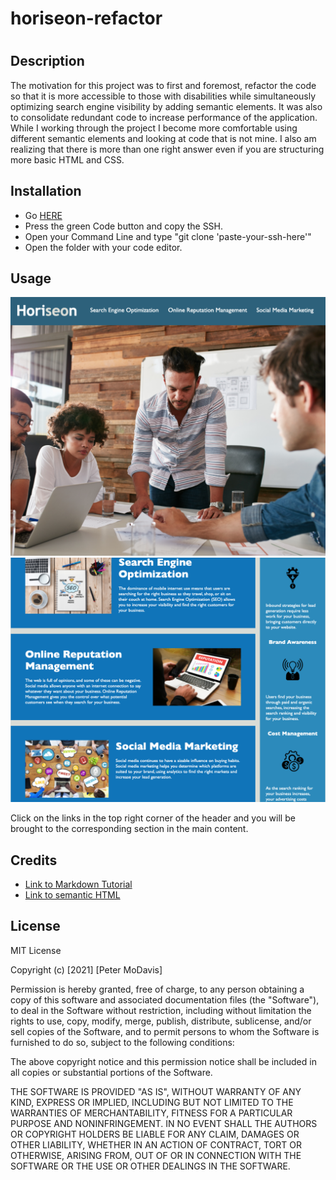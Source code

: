# horiseon-refactor

# <Your-Project-Title>

## Description

The motivation for this project was to first and foremost, refactor the code so that it is more accessible to those with disabilities while simultaneously optimizing search engine visibility by adding semantic elements. It was also to consolidate redundant code to increase performance of the application. While I working through the project I become more comfortable using different semantic elements and looking at code that is not mine. I also am realizing that there is more than one right answer even if you are structuring more basic HTML and CSS.

## Installation

- Go [HERE](https://github.com/PeterMoDavis/horiseon-refactor)
- Press the green Code button and copy the SSH.
- Open your Command Line and type "git clone 'paste-your-ssh-here'"
- Open the folder with your code editor.

## Usage

![alt text](./assets/images/header.png "the header and background image")
![alt text](./assets/images/main.png "the main content")

Click on the links in the top right corner of the header and you will be brought to the corresponding section in the main content.

## Credits

- [Link to Markdown Tutorial](https://github.com/adam-p/markdown-here/wiki/Markdown-Cheatsheet)
- [Link to semantic HTML](https://developer.mozilla.org/en-US/docs/Glossary/Semantics)

## License

MIT License

Copyright (c) [2021] [Peter MoDavis]

Permission is hereby granted, free of charge, to any person obtaining a copy
of this software and associated documentation files (the "Software"), to deal
in the Software without restriction, including without limitation the rights
to use, copy, modify, merge, publish, distribute, sublicense, and/or sell
copies of the Software, and to permit persons to whom the Software is
furnished to do so, subject to the following conditions:

The above copyright notice and this permission notice shall be included in all
copies or substantial portions of the Software.

THE SOFTWARE IS PROVIDED "AS IS", WITHOUT WARRANTY OF ANY KIND, EXPRESS OR
IMPLIED, INCLUDING BUT NOT LIMITED TO THE WARRANTIES OF MERCHANTABILITY,
FITNESS FOR A PARTICULAR PURPOSE AND NONINFRINGEMENT. IN NO EVENT SHALL THE
AUTHORS OR COPYRIGHT HOLDERS BE LIABLE FOR ANY CLAIM, DAMAGES OR OTHER
LIABILITY, WHETHER IN AN ACTION OF CONTRACT, TORT OR OTHERWISE, ARISING FROM,
OUT OF OR IN CONNECTION WITH THE SOFTWARE OR THE USE OR OTHER DEALINGS IN THE
SOFTWARE.

